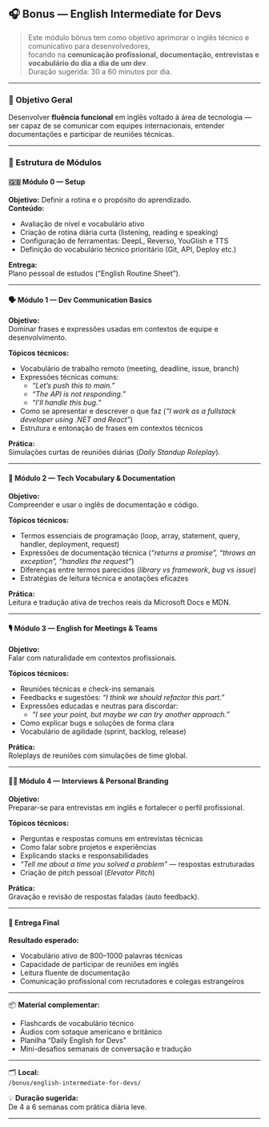 
## 🎧 Bonus — English Intermediate for Devs

> Este módulo bônus tem como objetivo aprimorar o inglês técnico e comunicativo para desenvolvedores,  
> focando na **comunicação profissional, documentação, entrevistas e vocabulário do dia a dia de um dev**.  
> Duração sugerida: 30 a 60 minutos por dia.

---

### 🧠 Objetivo Geral
Desenvolver **fluência funcional** em inglês voltado à área de tecnologia —  
ser capaz de se comunicar com equipes internacionais, entender documentações e participar de reuniões técnicas.

---

### 📘 Estrutura de Módulos

#### 🇬🇧 Módulo 0 — Setup
**Objetivo:** Definir a rotina e o propósito do aprendizado.  
**Conteúdo:**
- Avaliação de nível e vocabulário ativo  
- Criação de rotina diária curta (listening, reading e speaking)  
- Configuração de ferramentas: DeepL, Reverso, YouGlish e TTS  
- Definição do vocabulário técnico prioritário (Git, API, Deploy etc.)

**Entrega:**  
Plano pessoal de estudos (“English Routine Sheet”).

---

#### 🗣️ Módulo 1 — Dev Communication Basics
**Objetivo:**  
Dominar frases e expressões usadas em contextos de equipe e desenvolvimento.

**Tópicos técnicos:**  
- Vocabulário de trabalho remoto (meeting, deadline, issue, branch)  
- Expressões técnicas comuns:  
  - *“Let’s push this to main.”*  
  - *“The API is not responding.”*  
  - *“I’ll handle this bug.”*  
- Como se apresentar e descrever o que faz (*“I work as a fullstack developer using .NET and React”*)  
- Estrutura e entonação de frases em contextos técnicos  

**Prática:**  
Simulações curtas de reuniões diárias (*Daily Standup Roleplay*).

---

#### 💬 Módulo 2 — Tech Vocabulary & Documentation
**Objetivo:**  
Compreender e usar o inglês de documentação e código.

**Tópicos técnicos:**  
- Termos essenciais de programação (loop, array, statement, query, handler, deployment, request)  
- Expressões de documentação técnica (*“returns a promise”, “throws an exception”, “handles the request”*)  
- Diferenças entre termos parecidos (*library vs framework*, *bug vs issue*)  
- Estratégias de leitura técnica e anotações eficazes  

**Prática:**  
Leitura e tradução ativa de trechos reais da Microsoft Docs e MDN.

---

#### 🎙️ Módulo 3 — English for Meetings & Teams
**Objetivo:**  
Falar com naturalidade em contextos profissionais.

**Tópicos técnicos:**  
- Reuniões técnicas e check-ins semanais  
- Feedbacks e sugestões: *“I think we should refactor this part.”*  
- Expressões educadas e neutras para discordar:  
  - *“I see your point, but maybe we can try another approach.”*  
- Como explicar bugs e soluções de forma clara  
- Vocabulário de agilidade (sprint, backlog, release)

**Prática:**  
Roleplays de reuniões com simulações de time global.

---

#### 🧑‍💻 Módulo 4 — Interviews & Personal Branding
**Objetivo:**  
Preparar-se para entrevistas em inglês e fortalecer o perfil profissional.

**Tópicos técnicos:**  
- Perguntas e respostas comuns em entrevistas técnicas  
- Como falar sobre projetos e experiências  
- Explicando stacks e responsabilidades  
- *“Tell me about a time you solved a problem”* — respostas estruturadas  
- Criação de pitch pessoal (*Elevator Pitch*)

**Prática:**  
Gravação e revisão de respostas faladas (auto feedback).

---

#### 🏁 Entrega Final
**Resultado esperado:**  
- Vocabulário ativo de 800–1000 palavras técnicas  
- Capacidade de participar de reuniões em inglês  
- Leitura fluente de documentação  
- Comunicação profissional com recrutadores e colegas estrangeiros  

---

📦 **Material complementar:**  
- Flashcards de vocabulário técnico  
- Áudios com sotaque americano e britânico  
- Planilha “Daily English for Devs”  
- Mini-desafios semanais de conversação e tradução

---

🗂️ **Local:**  
`/bonus/english-intermediate-for-devs/`

💡 **Duração sugerida:**  
De 4 a 6 semanas com prática diária leve.

---